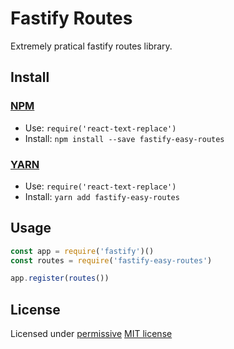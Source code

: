 # Fastify Routes

Extremely pratical fastify routes library.

## Install

### [NPM](http://npmjs.org/)
- Use: `require('react-text-replace')`
- Install: `npm install --save fastify-easy-routes`

### [YARN](https://yarnpkg.com/)
- Use: `require('react-text-replace')`
- Install: `yarn add fastify-easy-routes`

## Usage

``` javascript
const app = require('fastify')()
const routes = require('fastify-easy-routes')

app.register(routes())

```


## License

Licensed under [permissive](http://en.wikipedia.org/wiki/Permissive_free_software_licence) [MIT license](http://opensource.org/licenses/MIT)

